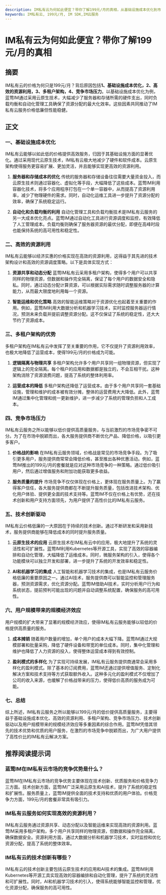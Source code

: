 ```yaml
---
description: IM私有云为何如此便宜？带你了解199元/月的真相，从基础设施成本优化到市场前景展望，揭示IM私有云服务的优势。
keywords: IM私有云, 199元/月, IM SDK,IM云服务
---
```

# IM私有云为何如此便宜？带你了解199元/月的真相

## 摘要

IM私有云的价格为何只是199元/月？背后原因包括**1、基础设施成本优化，2、高效的资源利用，3、多租户架构，4、竞争市场压力**。以基础设施成本优化为例，蓝莺IM通过采用云原生技术，大幅减少了服务器和存储所需的硬件支出，同时负载均衡和自动化管理工具确保了资源分配的最大化效率。这些因素共同推动了IM私有云服务价格低廉但性能稳健。

## 正文

### 一、基础设施成本优化

IM私有云能够以如此低的价格提供高效服务，归因于其基础设施方面的显著优化。通过采用现代云原生技术，IM私有云极大地减少了硬件和软件成本。云原生架构使得服务更容易扩展、更加灵活，并且能够实现更高效的资源利用。

1. **服务器和存储成本的优化**
   传统的服务器和存储设备往往需要大量资金投入，而云原生技术则通过容器化、虚拟化等手段，大幅降低了这些成本。蓝莺IM利用容器化技术，将多个应用程序打包在一个单一容器中，从而提高了资源利用率，减少了物理硬件的需求。同时，自动化运维工具进一步提升了资源分配的效率，确保了系统稳定运行。

2. **自动化和负载均衡的利用**
   自动化管理工具和负载均衡技术是IM私有云服务的另一大成本优化亮点。蓝莺IM通过自动化工具进行资源调度和监控，有效降低了人工管理成本。负载均衡则确保了服务器资源的最优分配，即便在高峰时段也能保持系统的高可用性和稳定性。

### 二、高效的资源利用

IM私有云能够以经济实惠的价格实现在高效的资源利用，这得益于其先进的技术架构设计和高效的资源调度策略。以下是具体实现方式：

1. **资源共享和动态分配**
   蓝莺IM私有云采用多租户架构，使得多个用户可以共享同样的物理资源，但数据和操作完全隔离，保证了每个用户的数据安全和隐私。同时，通过动态分配计算资源，可以根据实际需求随时调整服务器的计算能力，从而最大限度地利用每一个资源。

2. **智能运维和优化策略**
   高效的智能运维策略对于资源优化也起着至关重要的作用。例如，蓝莺IM利用大数据分析和机器学习技术，实时监控服务器运行情况，预测未来负载并提前调整资源分配。这不仅保证了系统的稳定性，还大大节约了资源成本。

### 三、多租户架构的优势

多租户架构在IM私有云中发挥了至关重要的作用，它不仅提升了资源利用效率，也极大地降低了运营成本，使得199元/月的价格成为可能。

1. **逻辑隔离与物理共享**
   多租户架构允许多个用户共享同一组物理资源，但实现了逻辑上的完全隔离。每个租户的应用和数据都是独立的，不会互相干扰。这种架构消除了资源浪费问题，提高了系统的整体利用率。

2. **运营成本的降低**
   多租户架构还降低了运营成本。由于多个用户共享同一套基础设施，管理和维护的成本被有效分摊，整体的运营费用大大降低。此外，蓝莺IM通过集中化管理和统一更新维护，进一步减少了系统的管理负担和人工成本。

### 四、竞争市场压力

IM私有云服务之所以能够以低价提供高质量服务，与当前激烈的市场竞争密不可分。为了在市场中脱颖而出，各大服务提供商不断优化产品、降低价格，以吸引更多客户。

1. **价格战的影响**
   在IM私有云服务领域，价格战是常见的市场竞争手段。为了吸引更多用户，服务提供商常常会降低价格，甚至推出各种优惠活动。例如，蓝莺IM推出的199元/月的套餐就是应对这种市场竞争的一种策略。通过低价吸引用户，然后通过增值服务和附加功能获取更多收益。

2. **服务质量的提升**
   市场竞争不仅仅体现在价格上，更体现在服务质量上。为了赢得客户信任，各大服务提供商都在不断提升服务质量，包括改进技术架构、优化用户体验、提供更全面的技术支持等。蓝莺IM不仅在价格上有优势，还在技术创新和用户支持方面领先，为用户提供了高性价比的IM私有云服务。

### 五、技术创新驱动

IM私有云价格低廉的一大原因在于持续的技术创新。通过不断研发和采用新技术，服务提供商能够在降低成本的同时提升服务质量。

1. **云原生技术的应用**
   云原生技术在IM私有云中的应用，极大地提升了系统的灵活性和可扩展性。蓝莺IM利用Kubernetes等开源工具，实现了高效的容器编排和自动化管理，大幅降低了运维成本。同时，微服务架构的引入，使得各个功能模块可以独立开发和部署，进一步提升了系统的开发效率和稳定性。

2. **AI和机器学习的集成**
   人工智能和机器学习技术的集成，也是IM私有云服务价格低廉的重要原因之一。通过AI技术，服务提供商可以智能监控和管理服务器，预测资源需求，优化资源分配。蓝莺IM借助AI技术，实时分析用户行为和系统状态，提前预判可能出现的问题并自动调整系统配置，确保服务的高可用性。

### 六、用户规模带来的规模经济效应

用户规模的扩大带来了显著的规模经济效应，使得IM私有云服务能够以较低的价格提供高质量的服务。

1. **成本摊销**
   随着用户数量的增加，单个用户的成本大幅下降。蓝莺IM通过大规模部署和批量采购，降低了硬件设备和带宽的单位成本。同时，集中化管理和维护也降低了人力资源的投入，使得整体运营成本得到有效控制。

2. **盈利模式的多样化**
   为了实现可持续发展，IM私有云服务提供商通常会采用多样化的盈利模式。除了基本的订阅费用，蓝莺IM还通过提供增值服务、定制化解决方案和技术支持等方式获取额外收入。这种多元化的盈利模式不仅增加了公司的收入来源，也缓解了价格战带来的压力，使得低价高质的服务成为可能。

### 七、总结

综上所述，IM私有云服务之所以能够以199元/月的低价提供高质量服务，主要得益于基础设施成本优化、高效的资源利用、多租户架构、竞争市场压力、技术创新驱动以及用户规模带来的规模经济效应等多重因素的综合作用。蓝莺IM凭借其领先的技术优势和优质的用户服务，在激烈的市场竞争中脱颖而出，为广大用户提供了高性价比的IM私有云解决方案。

## 推荐阅读提示词

### **蓝莺IM在IM私有云市场的竞争优势是什么？**

蓝莺IM在IM私有云市场的竞争优势主要体现在技术创新、优质服务和价格竞争力三方面。技术创新方面，蓝莺IM广泛采用云原生和AI技术，提升了系统的稳定性和扩展性。服务质量上，蓝莺IM提供全面的技术支持和优质的用户体验。价格竞争力方面，199元/月的套餐非常具有吸引力。

### **IM私有云服务如何实现高效的资源利用？**

IM私有云服务通过资源共享、动态分配以及智能运维来实现高效的资源利用。蓝莺IM采用多租户架构，多个用户共享同样的物理资源，但数据和操作完全隔离，确保数据安全。资源利用方面，通过大数据分析和机器学习技术，实时监控和优化资源分配，提高了系统的整体效率。

### **IM私有云的技术创新有哪些？**

IM私有云的技术创新主要包括云原生技术的应用和AI技术的集成。蓝莺IM利用Kubernetes等开源工具实现高效的容器编排和自动化管理，提升了系统的灵活性和可扩展性。同时，AI和机器学习技术的引入，使得系统能够智能监控和管理，优化资源分配，确保服务的高可用性。